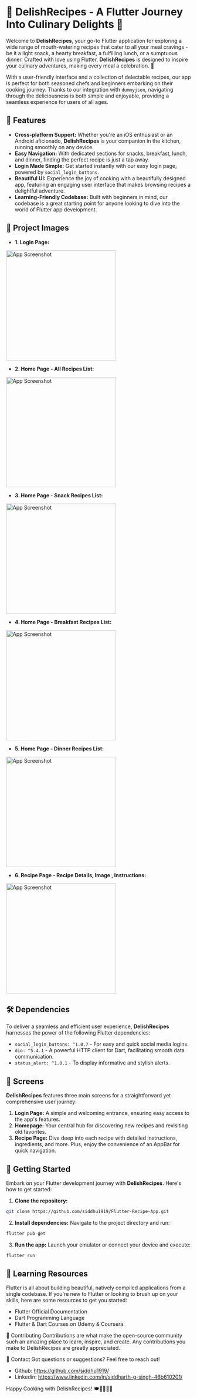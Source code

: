 # 🍲 DelishRecipes - A Flutter Journey Into Culinary Delights 🍳

Welcome to **DelishRecipes**, your go-to Flutter application for exploring a wide range of mouth-watering recipes that cater to all your meal cravings - be it a light snack, a hearty breakfast, a fulfilling lunch, or a sumptuous dinner. Crafted with love using Flutter, **DelishRecipes** is designed to inspire your culinary adventures, making every meal a celebration. 🎉

With a user-friendly interface and a collection of delectable recipes, our app is perfect for both seasoned chefs and beginners embarking on their cooking journey. Thanks to our integration with `dummyjson`, navigating through the deliciousness is both simple and enjoyable, providing a seamless experience for users of all ages.

## 🚀 Features

- **Cross-platform Support:** Whether you're an iOS enthusiast or an Android aficionado, **DelishRecipes** is your companion in the kitchen, running smoothly on any device.
- **Easy Navigation:** With dedicated sections for snacks, breakfast, lunch, and dinner, finding the perfect recipe is just a tap away.
- **Login Made Simple:** Get started instantly with our easy login page, powered by `social_login_buttons`.
- **Beautiful UI:** Experience the joy of cooking with a beautifully designed app, featuring an engaging user interface that makes browsing recipes a delightful adventure.
- **Learning-Friendly Codebase:** Built with beginners in mind, our codebase is a great starting point for anyone looking to dive into the world of Flutter app development.

## 🦄 Project Images
- **1. Login Page:**
<img src="https://github.com/siddhu1919/Flutter-Recipe-App/assets/85176765/51405612-e5a8-410a-8a8b-797da035ef3c" alt="App Screenshot" width="300"/>

- **2. Home Page - All Recipes List:**
<img src="https://github.com/siddhu1919/Flutter-Recipe-App/assets/85176765/e10685a2-5c05-499f-a63a-8e86ce1c8431" alt="App Screenshot" width="300"/>

- **3. Home Page - Snack Recipes List:**
<img src="https://github.com/siddhu1919/Flutter-Recipe-App/assets/85176765/87f31758-6a14-48f9-816e-6bd6085f9e0b" alt="App Screenshot" width="300"/>

- **4. Home Page - Breakfast Recipes List:**
<img src="https://github.com/siddhu1919/Flutter-Recipe-App/assets/85176765/1038cad4-e284-4b2b-962d-24ebd269f148" alt="App Screenshot" width="300"/>

- **5. Home Page - Dinner Recipes List:**
<img src="https://github.com/siddhu1919/Flutter-Recipe-App/assets/85176765/c7fbd950-6643-4970-9ba1-6dfaf2e683ad" alt="App Screenshot" width="300"/>

- **6. Recipe Page - Recipe Details, Image , Instructions:**
<img src="https://github.com/siddhu1919/Flutter-Recipe-App/assets/85176765/6ac758df-ac1d-4fb7-879c-0682a1fa8ab1" alt="App Screenshot" width="300"/>


## 🛠️ Dependencies

To deliver a seamless and efficient user experience, **DelishRecipes** harnesses the power of the following Flutter dependencies:

- `social_login_buttons: ^1.0.7` - For easy and quick social media logins.
- `dio: ^5.4.1` - A powerful HTTP client for Dart, facilitating smooth data communication.
- `status_alert: ^1.0.1` - To display informative and stylish alerts.

## 📱 Screens

**DelishRecipes** features three main screens for a straightforward yet comprehensive user journey:

1. **Login Page:** A simple and welcoming entrance, ensuring easy access to the app's features.
2. **Homepage:** Your central hub for discovering new recipes and revisiting old favorites.
3. **Recipe Page:** Dive deep into each recipe with detailed instructions, ingredients, and more. Plus, enjoy the convenience of an AppBar for quick navigation.

## 🔧 Getting Started

Embark on your Flutter development journey with **DelishRecipes**. Here's how to get started:

1. **Clone the repository:**

```bash
git clone https://github.com/siddhu1919/Flutter-Recipe-App.git
```

2. **Install dependencies:**
   Navigate to the project directory and run:

```bash
flutter pub get
```

3. **Run the app:**
   Launch your emulator or connect your device and execute:

```bash
flutter run

```

## 📖 Learning Resources

Flutter is all about building beautiful, natively compiled applications from a single codebase. If you're new to Flutter or looking to brush up on your skills, here are some resources to get you started:

- Flutter Official Documentation
- Dart Programming Language
- Flutter & Dart Courses on Udemy & Coursera.

🤝 Contributing
Contributions are what make the open-source community such an amazing place to learn, inspire, and create. Any contributions you make to DelishRecipes are greatly appreciated.

📩 Contact
Got questions or suggestions? Feel free to reach out!

- Github: https://github.com/siddhu1919/
- Linkedin: https://www.linkedin.com/in/siddharth-g-singh-46b610201/

Happy Cooking with DelishRecipes! 🍽️👩‍🍳👨‍🍳
